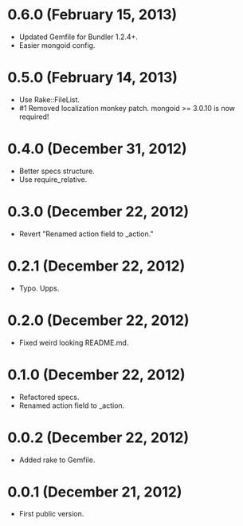 # 0.6.0 (February 15, 2013)
* Updated Gemfile for Bundler 1.2.4+.
* Easier mongoid config.

# 0.5.0 (February 14, 2013)
* Use Rake::FileList.
* \#1 Removed localization monkey patch. mongoid >= 3.0.10 is now required!

# 0.4.0 (December 31, 2012)
* Better specs structure.
* Use require_relative.

# 0.3.0 (December 22, 2012)
* Revert "Renamed action field to _action."

# 0.2.1 (December 22, 2012)
* Typo. Upps.

# 0.2.0 (December 22, 2012)
* Fixed weird looking README.md.

# 0.1.0 (December 22, 2012)
* Refactored specs.
* Renamed action field to _action.

# 0.0.2 (December 22, 2012)
* Added rake to Gemfile.

# 0.0.1 (December 21, 2012)
* First public version.
